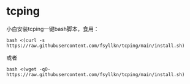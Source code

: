 # tcping
小白安装tcping一键bash脚本，食用：

```bash <(curl -s https://raw.githubusercontent.com/fsyllkn/tcping/main/install.sh)```

或者


```bash <(wget -qO- https://raw.githubusercontent.com/fsyllkn/tcping/main/install.sh)```
